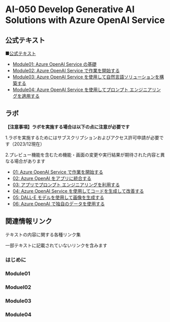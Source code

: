 # AI-050 Develop Generative AI Solutions with Azure OpenAI Service

## 公式テキスト

■[公式テキスト](https://learn.microsoft.com/ja-jp/training/courses/ai-050t00)

* [Module01: Azure OpenAI Service の基礎](https://learn.microsoft.com/ja-jp/training/modules/explore-azure-openai/)
* [Module02: Azure OpenAI Service で作業を開始する](https://learn.microsoft.com/ja-jp/training/modules/get-started-openai/)
* [Module03: Azure OpenAI Service を使用して自然言語ソリューションを構築する](https://learn.microsoft.com/ja-jp/training/modules/build-language-solution-azure-openai/)
* [Module04: Azure OpenAI Service を使用してプロンプト エンジニアリングを適用する](https://learn.microsoft.com/ja-jp/training/modules/apply-prompt-engineering-azure-openai/)


## ラボ

**【注意事項】ラボを実施する場合は以下の点に注意が必要です**

1.ラボを実施するためにはサブスクリプションおよびアクセス許可申請が必要です（2023/12現在）

2.プレビュー機能を含むため機能・画面の変更や実行結果が期待された内容と異なる場合があります

* [01: Azure OpenAI Service で作業を開始する](https://github.com/MicrosoftLearning/mslearn-openai.ja-jp/blob/main/Instructions/Labs/01-get-started-azure-openai.md)
* [02: Azure OpenAI をアプリに統合する](https://github.com/MicrosoftLearning/mslearn-openai.ja-jp/blob/main/Instructions/Labs/02-natural-language-azure-openai.md)
* [03: アプリでプロンプト エンジニアリングを利用する](https://github.com/MicrosoftLearning/mslearn-openai.ja-jp/blob/main/Instructions/Labs/03-prompt-engineering.md)
* [04: Azure OpenAI Service を使用してコードを生成して改善する](https://github.com/MicrosoftLearning/mslearn-openai.ja-jp/blob/main/Instructions/Labs/04-code-generation.md)
* [05: DALL-E モデルを使用して画像を生成する](https://github.com/MicrosoftLearning/mslearn-openai.ja-jp/blob/main/Instructions/Labs/05-generate-images.md)
* [06: Azure OpenAI で独自のデータを使用する](https://github.com/MicrosoftLearning/mslearn-openai.ja-jp/blob/main/Instructions/Labs/06-use-own-data.md)

## 関連情報リンク

テキストの内容に関する各種リンク集

一部テキストに記載されていないリンクを含みます

### はじめに



### Module01





### Moduel02







### Module03







### Module04






